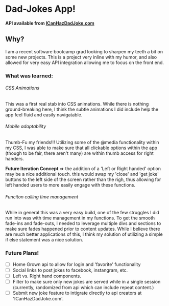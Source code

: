 # Dad-Jokes App!
 **API available from [ICanHazDadJoke.com](https://icanhazdadjoke.com/)**

 ## Why?

 I am a recent software bootcamp grad looking to sharpen my teeth a bit on some new projects. This is a project very inline with my humor, and also allowed for very easy API integration allowing me to focus on the front end.

### What was learned:
###### CSS Animations
  This was a first real stab into CSS animations. While there is nothing ground-breaking here, I think the subtle animations I did include help the app feel fluid and easily navigatable.
###### Mobile adaptability
  Thumb-Fu my friends!!! Utilizing some of the @media functionality within my CSS, I was able to make sure that all clickable options within the app (though to be fair, there aren't many) are within thumb access for right handers.

  **Future Iteration Concept** => the addition of a 'Left or Right handed' option may be a nice additional touch. this would swap my 'close' and 'get joke' buttons to the left side of the screen rather than the righ, thus allowing for left handed users to more easily engage with these functions.
###### Funciton calling time management
  While in general this was a very easy build, one of the few struggles I did run into was with time management in my functions. To get the smooth fade-ins and fade-outs, I needed to leverage multiple divs and sections to make sure fades happened prior to content updates. While I believe there are much better applications of this, I think my solution of utilizing a simple if else statement was a nice solution.

### Future Plans!

  - [ ] Home Grown api to allow for login and 'favorite' functionality
  - [ ] Social links to post jokes to facebook, instangram, etc.
  - [ ] Left vs. Right hand components.
  - [ ] Filter to make sure only new jokes are served while in a single session (currently, randomized from api which can include repeat content.)
  - [ ] Submit new joke feature to intigrate directly to api creators at 'ICanHazDadJoke.com'.
